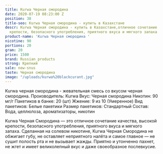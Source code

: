 ```yaml
---
title: Kurwa Черная смородина
date: 2020-07-19 08:23:00 Z
position: 38
title-seo: Kurwa Черная смородина - купить в Казахстане
descr: Kurwa Черная смородина - купить в Казахстане,отличное сочетание качества, высокой
  крепости, безопасного употребления, приятного вкуса и мягкого запаха.
product-name: 'Kurwa Черная смородина '
nicotine: 90
portions: 20
gram: 20
price: 1500
brand: Russian products
strong: Крепкий
sale: new-snus
taste: Черная смородина
image: "/uploads/kurwa%20blackcurant.jpg"
---
```


Kurwa черная смородина - жевательная смесь со вкусом черная смородина. 
Производитель: Kurwa 
Вкус: Черная смородина Никотин: 90 мг/г 
Пакетиков в банке: 20 (шт) 
Жжение: 9 из 10 (Умеренное) 
Вид пакетиков: Белые пакетики Размер пакетиков: Стандартный Состав: Вода, целлюлоза, ароматизаторы, никотин

 Kurwa Черная Смородина — это отличное сочетание качества, высокой крепости, безопасного употребления, приятного вкуса и мягкого запаха. Сделанная на солевом никотине, Kurwa Черная Смородина не обжигает губу, не оставляет неприятного налёта и самое главное — не сушит полость рта и не вызывает жажды.
Приятно и утонченно пахнет, не жгет и имеет великолепный вкус и даже своеобразное послевкусие.